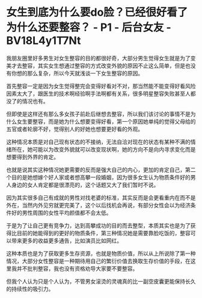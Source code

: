 # 女生到底为什么要do脸？已经很好看了为什么还要整容？ - P1 - 后台女友 - BV18L4y1T7Nt

我朋友圈里好多男生对女生整容的目的都很好奇，大部分男生觉得女生就是为了变美才去整容，其实女生想通过整容的方式改变外貌的原因不止这么简单，但是也没有你想的那么复杂，所以今天就浅谈一下女生整容的原因。

首先整容一定是因为女生觉得整完会变得好看对不对，那当然能不能变得好看风险因素太大了，跟医生的技术啊经验啊手法啊都有关系，很多明星整容失败甚至人都没了的情况也有。

但即使是这样还有那么多女孩子前赴后继想去整容，所以我们该讨论的事情不是为什么女生要整容，而是她为什么想要变得好看，第一个原因她单纯的觉得父母给的五官或者轮廓不好，觉得别人的好她也想要更好看的外观。

这种情况本质是对自己现有状态的不接纳，无法自洽对现在的状态有某种不满的情绪所在，她可能以为改变外貌就可以改变现状啊，她的方向不是向内寻求变化而是想要得到外界的肯定。

也就是说其实这种情况她更需要的反而是强大自己的内心，更加的肯定自己，第二个目的是她想嫁个好人家或者想高攀一段婚姻，因为很多女生认为物质条件好的男人身边的女人肯定都是很漂亮的，这个话题又大了我们暂时不说。

因为其实很多自己有成就的男性对找老婆的标准，其实反而是会更看重内在而不是外在，当然内外见穷就更完美了，这个以后找机会再说，有部分女性会以为经济条件好的男性周围的女性平均颜值都不会太低。

于是为了让自己更有竞争力，达到高攀成功的目的而去整型，本质其实也是为了获得比目前的她能得到的更好的物质条件，第三种情况她是需要靠脸吃饭的，整容可以带来更多的收益更多通告，比如演员比如网红。

这种本质也是为了获取更多生存资源，也就是物质价值，所以从上所说除了第一种情况，大部分女性整容是一种期待用自己的繁衍价值去换取生存价值的手段，在这里我并不批判整容，我也没有资格劝导大家要不要整容。

但我个人认为只是个人认为，不管男女滚烫的灵魂真的比一副空皮囊更能保持长久的持续性的吸引力。